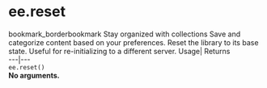  
#  ee.reset 
bookmark_borderbookmark Stay organized with collections  Save and categorize content based on your preferences.
Reset the library to its base state. Useful for re-initializing to a different server. 
Usage| Returns  
---|---  
`ee.reset()`  
**No arguments.**
